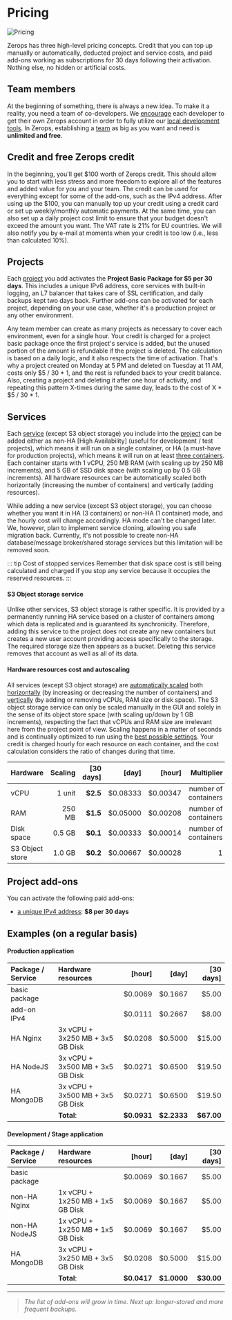 # Pricing

![Pricing](/pricing.png "Pricing")

Zerops has three high-level pricing concepts. Credit that you can top up manually or automatically, deducted project and service costs, and paid add-ons working as subscriptions for 30 days following their activation. Nothing else, no hidden or artificial costs.

## Team members

At the beginning of something, there is always a new idea. To make it a reality, you need a team of co-developers. We [encourage](/documentation/overview/made-for-developers.html#each-developer-should-have-his-own-account-no-artificial-pricing-boosting) each developer to get their own Zerops account in order to fully utilize our [local development tools](/documentation/cli/vpn.html). In Zerops, establishing a [team](/documentation/overview/users.html#your-account) as big as you want and need is **unlimited and free**.

## Credit and free Zerops credit

In the beginning, you'll get \$100 worth of Zerops credit. This should allow you to start with less stress and more freedom to explore all of the features and added value for you and your team. The credit can be used for everything except for some of the add-ons, such as the IPv4 address. After using up the \$100, you can manually top up your credit using a credit card or set up weekly/monthly automatic payments. At the same time, you can also set up a daily project cost limit to ensure that your budget doesn't exceed the amount you want. The VAT rate is 21% for EU countries. We will also notify you by e-mail at moments when your credit is too low (i.e., less than calculated 10%).

## Projects

Each [project](/documentation/overview/projects-and-services-structure.html#project) you add activates the **Project Basic Package for \$5 per 30 days**. This includes a unique IPv6 address, core services with built-in logging, an L7 balancer that takes care of SSL certification, and daily backups kept two days back. Further add-ons can be activated for each project, depending on your use case, whether it's a production project or any other environment.

Any team member can create as many projects as necessary to cover each environment, even for a single hour. Your credit is charged for a project basic package once the first project's service is added, but the unused portion of the amount is refundable if the project is deleted. The calculation is based on a daily logic, and it also respects the time of activation. That's why a project created on Monday at 5 PM and deleted on Tuesday at 11 AM, costs only \$5 / 30 \* 1, and the rest is refunded back to your credit balance. Also, creating a project and deleting it after one hour of activity, and repeating this pattern X-times during the same day, leads to the cost of X \* \$5 / 30 * 1.

## Services

Each [service](/documentation/overview/projects-and-services-structure.html#service) (except S3 object storage) you include into the [project](/documentation/overview/projects-and-services-structure.html#project) can be added either as non-HA [High Availability] (useful for development / test projects), which means it will run on a single container, or HA (a must-have for production projects), which means it will run on at least [three containers](/documentation/ha/why-should-i-want-high-availability.html). Each container starts with 1 vCPU, 250 MB RAM (with scaling up by 250 MB increments), and 5 GB of SSD disk space (with scaling up by 0.5 GB increments). All hardware resources can be automatically scaled both horizontally (increasing the number of containers) and vertically (adding resources).

While adding a new service (except S3 object storage), you can choose whether you want it in HA (3 containers) or non-HA (1 container) mode, and the hourly cost will change accordingly. HA mode can't be changed later. We, however, plan to implement service cloning, allowing you safe migration back. Currently, it's not possible to create non-HA database/message broker/shared storage services but this limitation will be removed soon.

<!-- markdownlint-disable DOCSMD004 -->
::: tip Cost of stopped services
Remember that disk space cost is still being calculated and charged if you stop any service because it occupies the reserved resources.
:::
<!-- markdownlint-enable DOCSMD004 -->

<!-- markdownlint-disable MD001 -->
#### S3 Object storage service
<!-- markdownlint-enable MD001 -->

Unlike other services, S3 object storage is rather specific. It is provided by a permanently running HA service based on a cluster of containers among which data is replicated and is guaranteed its synchronicity. Therefore, adding this service to the project does not create any new containers but creates a new user account providing access specifically to the storage. The required storage size then appears as a bucket. Deleting this service removes that account as well as all of its data.

#### Hardware resources cost and autoscaling

All services (except S3 object storage) are [automatically scaled](/documentation/automatic-scaling/how-automatic-scaling-works.html) both [horizontally](/documentation/automatic-scaling/how-automatic-scaling-works.html#horizontal-scaling) (by increasing or decreasing the number of containers) and [vertically](/documentation/automatic-scaling/how-automatic-scaling-works.html#vertical-scaling) (by adding or removing vCPUs, RAM size or disk space). The S3 object storage service can only be scaled manually in the GUI and solely in the sense of its object store space (with scaling up/down by 1 GB increments), respecting the fact that vCPUs and RAM size are irrelevant here from the project point of view. Scaling happens in a matter of seconds and is continually optimized to run using the [best possible settings](/documentation/automatic-scaling/how-automatic-scaling-works.html#performance-tunning). Your credit is charged hourly for each resource on each container, and the cost calculation considers the ratio of changes during that time.

|Hardware       |Scaling|[30 days]|   [day]|  [hour]|          Multiplier|
|:--------------|------:|--------:|-------:|-------:|-------------------:|
|vCPU           | 1 unit| **$2.5**|$0.08333|$0.00347|number of containers|
|RAM            | 250 MB| **$1.5**|$0.05000|$0.00208|number of containers|
|Disk space     | 0.5 GB| **$0.1**|$0.00333|$0.00014|number of containers|
|S3 Object store| 1.0 GB| **$0.2**|$0.00667|$0.00028|                   1|

## Project add-ons

You can activate the following paid add-ons:

- [a unique IPv4 address](/documentation/routing/unique-ipv4-ipv6-addresses.html): **\$8 per 30 days**

## Examples (on a regular basis)

<!-- markdownlint-disable MD001 -->
#### Production application
<!-- markdownlint-enable MD001 -->

|Package / Service|Hardware resources              |     [hour]|      [day]|  [30 days]|
|:----------------|:-------------------------------|----------:|----------:|----------:|
|basic package    |                                |    $0.0069|    $0.1667|      $5.00|
|add-on IPv4      |                                |    $0.0111|    $0.2667|      $8.00|
|HA Nginx         |3x vCPU + 3x250 MB + 3x5 GB Disk|    $0.0208|    $0.5000|     $15.00|
|HA NodeJS        |3x vCPU + 3x500 MB + 3x5 GB Disk|    $0.0271|    $0.6500|     $19.50|
|HA MongoDB       |3x vCPU + 3x500 MB + 3x5 GB Disk|    $0.0271|    $0.6500|     $19.50|
|                 |                      **Total**:|**$0.0931**|**$2.2333**| **$67.00**|

#### Development / Stage application

|Package / Service|Hardware resources              |     [hour]|      [day]|  [30 days]|
|:----------------|:-------------------------------|----------:|----------:|----------:|
|basic package    |                                |    $0.0069|    $0.1667|      $5.00|
|non-HA Nginx     |1x vCPU + 1x250 MB + 1x5 GB Disk|    $0.0069|    $0.1667|      $5.00|
|non-HA NodeJS    |1x vCPU + 1x250 MB + 1x5 GB Disk|    $0.0069|    $0.1667|      $5.00|
|HA MongoDB       |3x vCPU + 3x250 MB + 3x5 GB Disk|    $0.0208|    $0.5000|     $15.00|
|                 |                      **Total**:|**$0.0417**|**$1.0000**| **$30.00**|

___
> *The list of add-ons will grow in time. Next up: longer-stored and more frequent backups.*
